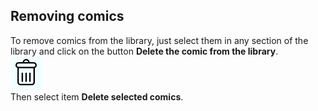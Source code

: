 ## Removing comics

To remove comics from the library, just select them in any section of the library and click on the button **Delete the comic from the library**.  
![Delete button](delete.jpg)  
Then select item **Delete selected comics**.
